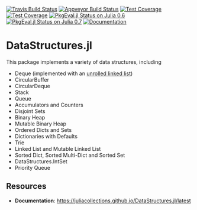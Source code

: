[![Travis Build Status](https://travis-ci.org/JuliaCollections/DataStructures.jl.svg?branch=master)](https://travis-ci.org/JuliaCollections/DataStructures.jl)
[![Appveyor Build Status](https://ci.appveyor.com/api/projects/status/5gw9xok4e58aixsv?svg=true)](https://ci.appveyor.com/project/kmsquire/datastructures-jl)
[![Test Coverage](https://coveralls.io/repos/github/JuliaCollections/DataStructures.jl/badge.svg?branch=master)](https://coveralls.io/github/JuliaCollections/DataStructures.jl?branch=master)
[![Test Coverage](https://codecov.io/github/JuliaCollections/DataStructures.jl/coverage.svg?branch=master)](https://codecov.io/github/JuliaCollections/DataStructures.jl?branch=master)
[![PkgEval.jl Status on Julia 0.6](http://pkg.julialang.org/badges/DataStructures_0.6.svg)](http://pkg.julialang.org/?pkg=DataStructures&ver=0.6)
[![PkgEval.jl Status on Julia 0.7](http://pkg.julialang.org/badges/DataStructures_0.7.svg)](http://pkg.julialang.org/?pkg=DataStructures&ver=0.7)
[![Documentation](https://img.shields.io/badge/docs-latest-blue.svg)](https://juliacollections.github.io/DataStructures.jl/latest)

DataStructures.jl
=================

This package implements a variety of data structures, including

-   Deque (implemented with an [unrolled linked
    list](https://en.wikipedia.org/wiki/Unrolled_linked_list))
-   CircularBuffer
-   CircularDeque
-   Stack
-   Queue
-   Accumulators and Counters
-   Disjoint Sets
-   Binary Heap
-   Mutable Binary Heap
-   Ordered Dicts and Sets
-   Dictionaries with Defaults
-   Trie
-   Linked List and Mutable Linked List
-   Sorted Dict, Sorted Multi-Dict and Sorted Set
-   DataStructures.IntSet
-   Priority Queue

Resources
---------

-   **Documentation**: https://juliacollections.github.io/DataStructures.jl/latest
